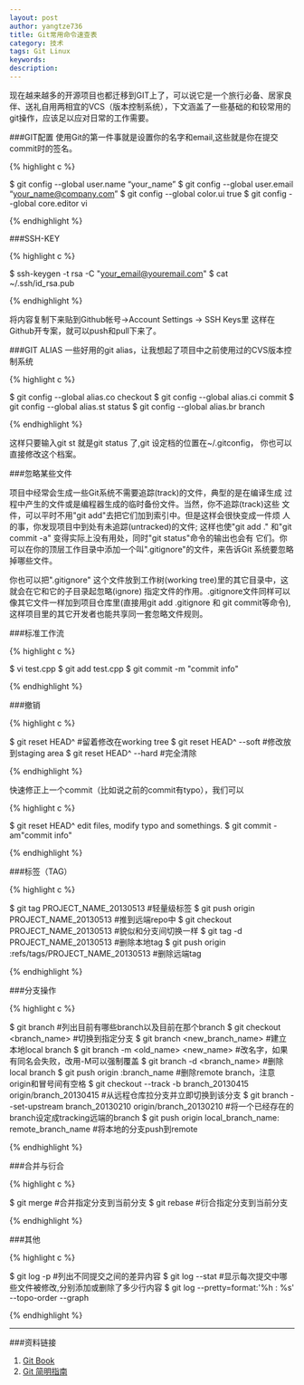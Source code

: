 ```yaml
---
layout: post
author: yangtze736
title: Git常用命令速查表
category: 技术
tags: Git Linux
keywords: 
description: 
---
```


现在越来越多的开源项目也都迁移到GIT上了，可以说它是一个旅行必备、居家良
伴、送礼自用两相宜的VCS（版本控制系统），下文涵盖了一些基础的和较常用的
git操作，应该足以应对日常的工作需要。

###GIT配置
使用Git的第一件事就是设置你的名字和email,这些就是你在提交commit时的签名。

{% highlight c %}

$ git config --global user.name “your_name”
$ git config --global user.email “your_name@company.com”
$ git config --global color.ui true
$ git config --global core.editor vi

{% endhighlight %}

###SSH-KEY

{% highlight c %}

$ ssh-keygen -t rsa -C "your_email@youremail.com"
$ cat ~/.ssh/id_rsa.pub

{% endhighlight %}

将内容复制下来贴到Github帐号->Account Settings -> SSH Keys里
这样在Github开专案，就可以push和pull下来了。

###GIT ALIAS
一些好用的git alias，让我想起了项目中之前使用过的CVS版本控制系统

{% highlight c %}

$ git config --global alias.co checkout
$ git config --global alias.ci commit
$ git config --global alias.st status
$ git config --global alias.br branch

{% endhighlight %}

这样只要输入git st 就是git status 了,git 设定档的位置在~/.gitconfig，
你也可以直接修改这个档案。

###忽略某些文件

项目中经常会生成一些Git系统不需要追踪(track)的文件，典型的是在编译生成
过程中产生的文件或是编程器生成的临时备份文件。当然，你不追踪(track)这些
文件，可以平时不用"git add"去把它们加到索引中。但是这样会很快变成一件烦
人的事，你发现项目中到处有未追踪(untracked)的文件; 这样也使"git add ." 
和"git commit -a" 变得实际上没有用处，同时"git status"命令的输出也会有
它们。你可以在你的顶层工作目录中添加一个叫".gitignore"的文件，来告诉Git
系统要忽略掉哪些文件。

你也可以把".gitignore" 这个文件放到工作树(working tree)里的其它目录中，这
就会在它和它的子目录起忽略(ignore) 指定文件的作用。.gitignore文件同样可以
像其它文件一样加到项目仓库里(直接用git add .gitignore 和 git commit等命令),
这样项目里的其它开发者也能共享同一套忽略文件规则。

<!-- more -->

###标准工作流

{% highlight c %}

$ vi test.cpp
$ git add test.cpp
$ git commit -m "commit info"

{% endhighlight %}

###撤销

{% highlight c %}

$ git reset HEAD^              #留着修改在working tree
$ git reset HEAD^ --soft       #修改放到staging area
$ git reset HEAD^ --hard       #完全清除

{% endhighlight %}

快速修正上一个commit（比如说之前的commit有typo），我们可以

{% highlight c %}

$ git reset HEAD^
edit files, modify typo and somethings.
$ git commit -am"commit info"

{% endhighlight %}

###标签（TAG）

{% highlight c %}

$ git tag PROJECT_NAME_20130513                    #轻量级标签
$ git push origin PROJECT_NAME_20130513            #推到远端repo中
$ git checkout  PROJECT_NAME_20130513              #貌似和分支间切换一样
$ git tag -d PROJECT_NAME_20130513                 #删除本地tag
$ git push origin :refs/tags/PROJECT_NAME_20130513 #删除远端tag

{% endhighlight %}

###分支操作

{% highlight c %}

$ git branch                           #列出目前有哪些branch以及目前在那个branch
$ git checkout <branch_name>           #切换到指定分支
$ git branch <new_branch_name>         #建立本地local branch
$ git branch -m <old_name> <new_name>  #改名字，如果有同名会失败，改用-M可以强制覆盖
$ git branch -d <branch_name>          #删除local branch
$ git push origin :branch_name         #删除remote branch，注意origin和冒号间有空格
$ git checkout --track -b branch_20130415 origin/branch_20130415   #从远程仓库拉分支并立即切换到该分支
$ git branch --set-upstream branch_20130210 origin/branch_20130210 #将一个已经存在的branch设定成tracking远端的branch
$ git push origin local_branch_name: remote_branch_name            #将本地的分支push到remote

{% endhighlight %}

###合并与衍合

{% highlight c %}

$ git merge <branch>           #合并指定分支到当前分支
$ git rebase <branch>          #衍合指定分支到当前分支

{% endhighlight %}

###其他

{% highlight c %}

$ git log -p          #列出不同提交之间的差异内容
$ git log --stat      #显示每次提交中哪些文件被修改,分别添加或删除了多少行内容
$ git log --pretty=format:'%h : %s' --topo-order --graph

{% endhighlight %}

---

###资料链接
1. [Git Book](http://git-scm.com/book/zh/v2)
2. [Git 简明指南](http://rogerdudler.github.io/git-guide/index.zh.html)

